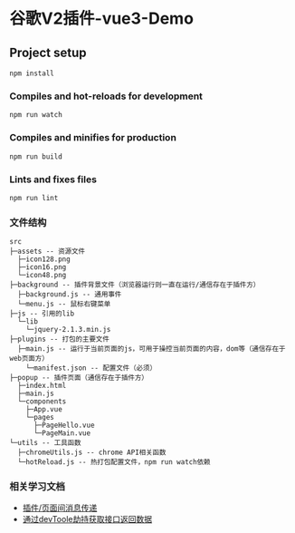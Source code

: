 # 谷歌V2插件-vue3-Demo

## Project setup

```
npm install
```

### Compiles and hot-reloads for development

```
npm run watch
```

### Compiles and minifies for production

```
npm run build
```

### Lints and fixes files

```
npm run lint
```

### 文件结构

```
src
├─assets -- 资源文件
  ├─icon128.png
  ├─icon16.png
  └─icon48.png
├─background -- 插件背景文件（浏览器运行则一直在运行/通信存在于插件方）
  ├─background.js -- 通用事件
  └─menu.js -- 鼠标右键菜单
├─js -- 引用的lib
  └─lib
    └─jquery-2.1.3.min.js
├─plugins -- 打包的主要文件
  ├─main.js -- 运行于当前页面的js，可用于操控当前页面的内容，dom等（通信存在于web页面方）
    └─manifest.json -- 配置文件（必须）
├─popup -- 插件页面（通信存在于插件方）
  ├─index.html
  ├─main.js
  └─components
    ├─App.vue
    └─pages
      ├─PageHello.vue
      └─PageMain.vue
└─utils -- 工具函数
  ├─chromeUtils.js -- chrome API相关函数
  └─hotReload.js -- 热打包配置文件，npm run watch依赖

```

### 相关学习文档

- [插件/页面间消息传递](https://blog.csdn.net/justdoshare/article/details/121667797)
- [通过devToole劫持获取接口返回数据](https://blog.csdn.net/chantor7/article/details/124588045)
